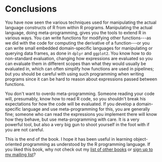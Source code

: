 # Conclusions

You have now seen the various techniques used for manipulating the actual language constructs of R from within R programs. Manipulating the actual language, doing meta-programming, gives you the tools to extend R in various ways. You can write functions for modifying other functions---as we did with the code for computing the derivative of a function---or you can write small embedded domain-specific languages for manipulating or querying data frames, as done in `dplyr` and `ggplot2`. You know how to do non-standard evaluation, changing how expressions are evaluated so you can evaluate them in different scopes than what they would usually be evaluated in, which can often simplify how functions are used in pipelines; but you should be careful with using such programming when writing programs since it can be hard to reason about expressions passed between functions.

You don't want to overdo meta-programming. Someone reading your code will, presumably, know how to read R code, so you shouldn't break his expectations for how the code will be evaluated. If you develop a domain-specific language and use meta-programming for this, you are generally fine; someone who can read the expressions you implement there will know how they behave, but use meta-programming with care. It is a very powerful tool, but also a very big gun to shoot yourself in the foot with if you are not careful.

This is the end of the book. I hope it has been useful in learning object-oriented programming as understood by the R programming language. If you liked this book, why not check out my [list of other books](http://wp.me/P9B2l-DN) or 
[sign up to my mailing list](http://eepurl.com/cwIbR5)?
